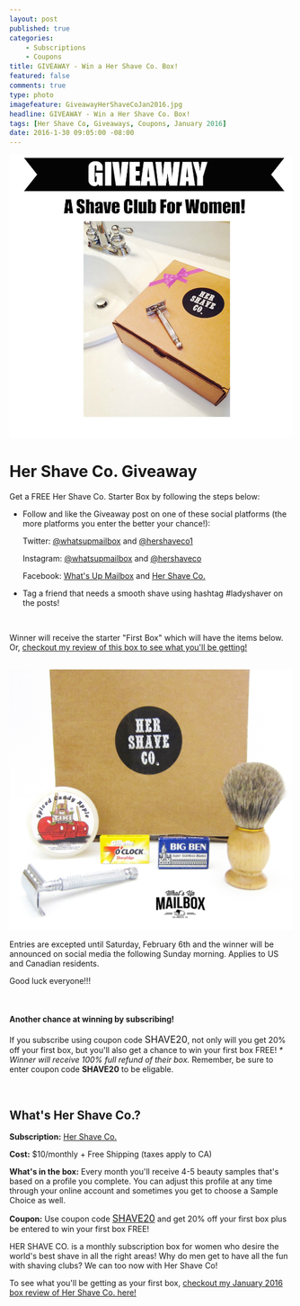```yaml
---
layout: post
published: true
categories: 
    - Subscriptions
    - Coupons
title: GIVEAWAY - Win a Her Shave Co. Box!
featured: false
comments: true
type: photo
imagefeature: GiveawayHerShaveCoJan2016.jpg
headline: GIVEAWAY - Win a Her Shave Co. Box!
tags: [Her Shave Co, Giveaways, Coupons, January 2016]
date: 2016-1-30 09:05:00 -08:00
---
```


<center><a href="https://www.hershaveco.com/invite/whatsupmailbox" target="_blank">
<img src="/images/GiveawayHerShaveCoJan2016.jpg" border="0" style="border:none;max-width:100%;" alt="Her Shave Co Giveaway!" />
</a></center>

# Her Shave Co. Giveaway

<p>Get a FREE Her Shave Co. Starter Box by following the steps below:</p>
<ul>
<li>Follow and like the Giveaway post on one of these social platforms (the more platforms you enter the better your chance!):
<p></p>
<p>Twitter: <a href="https://twitter.com/whatsupmailbox" target="_blank">@whatsupmailbox</a> and <a href="https://twitter.com/hershaveco1" target="_blank">@hershaveco1</a></p>
<p>Instagram: <a href="https://www.instagram.com/whatsupmailbox/" target="_blank">@whatsupmailbox</a> and <a href="https://www.instagram.com/hershaveco/" target="_blank">@hershaveco</a></p>
<p>Facebook: <a href="http://facebook.com/whatsupmailbox" target="_blank">What's Up Mailbox</a> and <a href="http://facebook.com/hershaveco" target="_blank">Her Shave Co.</a></p>
<p></p>
</li>

<li>Tag a friend that needs a smooth shave using hashtag #ladyshaver on the posts!</li>
</ul>

<br>

<p>Winner will receive the starter "First Box" which will have the items below. Or, <a href="http://whatsupmailbox.com/subscriptions/reviews/coupons/Her-Shave-Co-January-2016-First-Box-Subscription-Review-Coupon/" target="_blank">checkout my review of this box to see what you'll be getting!</a></p>

<br>

<center><a href="https://www.hershaveco.com/invite/whatsupmailbox" target="_blank">
<img src="/images/HerShaveCoFirstBoxItems.jpg" border="0" style="border:none;max-width:100%;" alt="Her Shave Co First Box Items!" />
</a></center>

<p>Entries are excepted until Saturday, February 6th and the winner will be announced on social media the following Sunday morning. Applies to US and Canadian residents.</p>

<p>Good luck everyone!!!</p>

<br>

<H4>Another chance at winning by subscribing!</H4>
<p>If you subscribe using coupon code <big>SHAVE20</big>, not only will you get 20% off your first box, but you'll also get a chance to win your first box FREE! <i>* Winner will receive 100% full refund of their box.</i> Remember, be sure to enter coupon code <b>SHAVE20</b> to be eligable.</p>

<br>

## What's Her Shave Co.?

<p><b>Subscription:</b> <a href="https://www.hershaveco.com" target="_blank">Her Shave Co.</a></p>
<p><b>Cost:</b> $10/monthly + Free Shipping (taxes apply to CA)</p>
<p><b>What's in the box:</b> Every month you'll receive 4-5 beauty samples that's based on a profile you complete. You can adjust this profile at any time through your online account and sometimes you get to choose a Sample Choice as well.</p>
<p><b>Coupon:</b> Use coupon code <a href="https://www.hershaveco.com" target="_blank"><big>SHAVE20</big></a> and get 20% off your first box plus be entered to win your first box FREE!</p>

<p>HER SHAVE CO. is a monthly subscription box for women who desire the world's best shave in all the right areas! Why do men get to have all the fun with shaving clubs? We can too now with Her Shave Co!</p>

<p>To see what you'll be getting as your first box, <a href="http://whatsupmailbox.com/subscriptions/reviews/coupons/Her-Shave-Co-January-2016-First-Box-Subscription-Review-Coupon/" target="_blank">checkout my January 2016 box review of Her Shave Co. here!</a></p>

